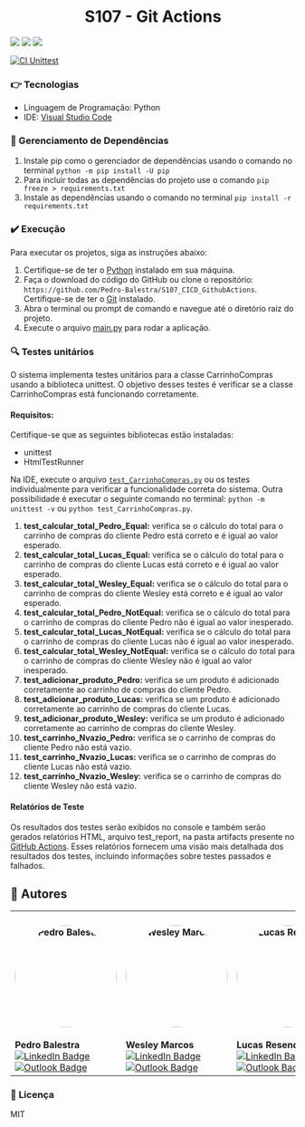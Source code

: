 <h1 align="center"> S107 - Git Actions </h1>
<p>
  <img src="https://img.shields.io/static/v1?label=License&message=MIT&color=00bfff&style=plastic"/>
  
  <img src="https://img.shields.io/static/v1?label=LP&message=Python&color=daa520&style=plastic"/>
  
  <img src="https://img.shields.io/static/v1?label=IDE&message=VsCode&color=9acd32&style=plastic"/>
  
</p>

[![CI Unittest](https://github.com/Pedro-Balestra/S107_CICD_GithubActions/actions/workflows/python-app.yml/badge.svg)](https://github.com/Pedro-Balestra/S107_CICD_GithubActions/actions/workflows/python-app.yml)

### :point_right: Tecnologias

- Linguagem de Programação: Python
- IDE: [Visual Studio Code](https://code.visualstudio.com)

### :notebook_with_decorative_cover: Gerenciamento de Dependências

1. Instale pip como o gerenciador de dependências usando o comando no terminal `python -m pip install -U pip`
2. Para incluir todas as dependências do projeto use o comando `pip freeze > requirements.txt`
3. Instale as dependências usando o comando no terminal `pip install -r requirements.txt`

### :heavy_check_mark: Execução

Para executar os projetos, siga as instruções abaixo:

1. Certifique-se de ter o [Python](https://www.python.org) instalado em sua máquina.
2. Faça o download do código do GitHub ou clone o repositório: `https://github.com/Pedro-Balestra/S107_CICD_GithubActions`. Certifique-se de ter o [Git](https://git-scm.com) instalado.
3. Abra o terminal ou prompt de comando e navegue até o diretório raiz do projeto.
4. Execute o arquivo [main.py](https://github.com/Pedro-Balestra/S107_CICD_GithubActions/blob/main/main.py) para rodar a aplicação.

### :mag: Testes unitários

O sistema implementa testes unitários para a classe CarrinhoCompras usando a biblioteca unittest. O objetivo desses testes é verificar se a classe CarrinhoCompras está funcionando corretamente.

#### Requisitos:

Certifique-se que as seguintes bibliotecas estão instaladas:

- unittest
- HtmlTestRunner

Na IDE, execute o arquivo [`test_CarrinhoCompras.py`](https://github.com/Pedro-Balestra/S107_CICD_GithubActions/blob/main/carrinhoCompras.py) ou os testes individualmente para verificar a funcionalidade correta do sistema. Outra possibilidade é executar o seguinte comando no terminal: `python -m unittest -v` ou `python test_CarrinhoCompras.py`.

1. **test_calcular_total_Pedro_Equal:** verifica se o cálculo do total para o carrinho de compras do cliente Pedro está correto e é igual ao valor esperado.
2. **test_calcular_total_Lucas_Equal:** verifica se o cálculo do total para o carrinho de compras do cliente Lucas está correto e é igual ao valor esperado.
3. **test_calcular_total_Wesley_Equal:** verifica se o cálculo do total para o carrinho de compras do cliente Wesley está correto e é igual ao valor esperado.
4. **test_calcular_total_Pedro_NotEqual:** verifica se o cálculo do total para o carrinho de compras do cliente Pedro não é igual ao valor inesperado.
5. **test_calcular_total_Lucas_NotEqual:** verifica se o cálculo do total para o carrinho de compras do cliente Lucas não é igual ao valor inesperado.
6. **test_calcular_total_Wesley_NotEqual:** verifica se o cálculo do total para o carrinho de compras do cliente Wesley não é igual ao valor inesperado.
7. **test_adicionar_produto_Pedro:** verifica se um produto é adicionado corretamente ao carrinho de compras do cliente Pedro.
8. **test_adicionar_produto_Lucas:** verifica se um produto é adicionado corretamente ao carrinho de compras do cliente Lucas.
9. **test_adicionar_produto_Wesley:** verifica se um produto é adicionado corretamente ao carrinho de compras do cliente Wesley.
10. **test_carrinho_Nvazio_Pedro:** verifica se o carrinho de compras do cliente Pedro não está vazio.
11. **test_carrinho_Nvazio_Lucas:** verifica se o carrinho de compras do cliente Lucas não está vazio.
12. **test_carrinho_Nvazio_Wesley:** verifica se o carrinho de compras do cliente Wesley não está vazio.

#### Relatórios de Teste

Os resultados dos testes serão exibidos no console e também serão gerados relatórios HTML, arquivo test_report, na pasta artifacts presente no [GitHub Actions](https://github.com/Pedro-Balestra/S107_CICD_GithubActions/actions). Esses relatórios fornecem uma visão mais detalhada dos resultados dos testes, incluindo informações sobre testes passados e falhados.

## 👥 Autores
<table>
  <tr>
    <td>
      <h4 align="center">
        <img style="border-radius: 50%" src="https://avatars.githubusercontent.com/pedro-balestra" width="180px;" alt="Pedro Balestra">
      </h4>
      <strong>Pedro Balestra</strong>
      <br>
      <a href="https://www.linkedin.com/in/pedro-balestra/">
        <img src="https://img.shields.io/badge/LinkedIn-0077B5?style=for-the-badge&logo=linkedin&logoColor=white" alt="LinkedIn Badge">
      </a>
      <a href="mailto:pedro.balestra@outlook.com">
        <img src="https://img.shields.io/badge/Outlook-0078D4?style=for-the-badge&logo=microsoft-outlook&logoColor=white" alt="Outlook Badge">
      </a>
    </td>
    <td>
      <h4 align="center">
        <img style="border-radius: 50%" src="https://avatars.githubusercontent.com/wesley-marcos" width="180px;" alt="Wesley Marcos">
      </h4>
      <strong>Wesley Marcos</strong>
      <br>
      <a href="https://www.linkedin.com/in/wesley-marcos-borges/">
        <img src="https://img.shields.io/badge/LinkedIn-0077B5?style=for-the-badge&logo=linkedin&logoColor=white" alt="LinkedIn Badge">
      </a>
      <a href="mailto:wesley.marcos@gec.inatel.com">
        <img src="https://img.shields.io/badge/Outlook-0078D4?style=for-the-badge&logo=microsoft-outlook&logoColor=white" alt="Outlook Badge">
      </a>
    </td>
    <td>
      <h4 align="center">
        <img style="border-radius: 50%" src="https://avatars.githubusercontent.com/u/99922083?v=4" width="180px;" alt="Lucas Resende">
      </h4>
      <strong>Lucas Resende</strong>
      <br>
      <a href="https://www.linkedin.com/in/lucassresende/">
        <img src="https://img.shields.io/badge/LinkedIn-0077B5?style=for-the-badge&logo=linkedin&logoColor=white" alt="LinkedIn Badge">
      </a>
      <a href="mailto:lucas.resende.ges.inatel.br">
        <img src="https://img.shields.io/badge/Outlook-0078D4?style=for-the-badge&logo=microsoft-outlook&logoColor=white" alt="Outlook Badge">
      </a>
    </td>
  </tr>
</table>

### :small_blue_diamond: Licença

MIT
